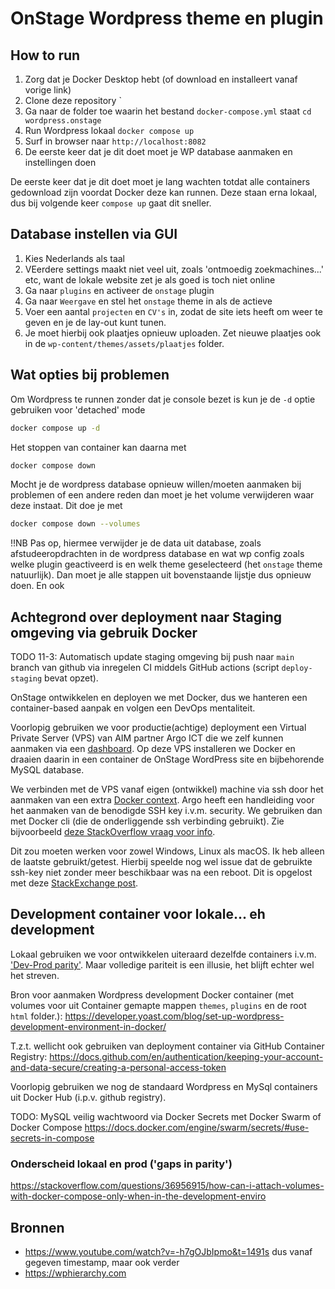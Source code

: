 # OnStage Wordpress theme en plugin

## How to run

1. Zorg dat je Docker Desktop hebt (of download en installeert vanaf vorige link)
2. Clone deze repository `
3. Ga naar de folder toe waarin het bestand `docker-compose.yml` staat `cd wordpress.onstage`
4. Run Wordpress lokaal  `docker compose up`
5. Surf in browser naar `http://localhost:8082`
6. De eerste keer dat je dit doet moet je WP database aanmaken en instellingen doen

De eerste keer dat je dit doet moet je lang wachten totdat alle containers gedownload zijn voordat Docker deze kan runnen. Deze staan erna lokaal, dus bij volgende keer `compose up` gaat dit sneller.

## Database instellen via GUI

1. Kies Nederlands als taal
2. VEerdere settings maakt niet veel uit, zoals 'ontmoedig zoekmachines...' etc, want de lokale website zet je als goed is toch niet online
3. Ga naar `plugins` en activeer de `onstage` plugin
4. Ga naar `Weergave` en stel het `onstage` theme in als de actieve
5. Voer een aantal `projecten` en `CV's` in, zodat de site iets heeft om weer te geven en je de lay-out kunt tunen.
6. Je moet hierbij ook plaatjes opnieuw uploaden. Zet nieuwe plaatjes ook in de `wp-content/themes/assets/plaatjes` folder.


## Wat opties bij problemen

Om Wordpress te runnen zonder dat je console bezet is kun je de `-d` optie gebruiken voor 'detached' mode

```bash
docker compose up -d
```

Het stoppen van container kan daarna met

```bash
docker compose down
```

Mocht je de wordpress database opnieuw willen/moeten aanmaken bij problemen of een andere reden dan moet je het volume verwijderen waar deze instaat. Dit doe je met

```bash
docker compose down --volumes
```

!!NB Pas op, hiermee verwijder je de data uit database, zoals afstudeeropdrachten in de wordpress database en wat wp config zoals welke plugin geactiveerd is en welk theme geselecteerd (het `onstage` theme natuurlijk). Dan moet je alle stappen uit bovenstaande lijstje dus opnieuw doen. En ook 

## Achtegrond over deployment naar Staging omgeving via gebruik Docker

TODO 11-3: Automatisch update staging omgeving bij push naar `main` branch van github via inregelen CI middels GitHub actions (script `deploy-staging` bevat opzet).

OnStage ontwikkelen en deployen we met Docker, dus we hanteren een container-based aanpak en volgen een DevOps mentaliteit.

Voorlopig gebruiken we voor productie(achtige) deployment een Virtual Private Server (VPS) van AIM partner Argo ICT die we zelf kunnen aanmaken via een [dashboard](https://cloud.argo-ict.net/#). Op deze VPS installeren we Docker en draaien daarin in een container de OnStage WordPress site en bijbehorende MySQL database.

We verbinden met de VPS vanaf eigen (ontwikkel) machine via ssh door het aanmaken van een extra [Docker context](https://docs.docker.com/engine/context/working-with-contexts/). Argo heeft een handleiding voor het aanmaken van de benodigde SSH key i.v.m. security. We gebruiken dan met Docker cli (die de onderliggende ssh verbinding gebruikt). Zie bijvoorbeeld [deze StackOverflow vraag voor info](https://stackoverflow.com/questions/63868735/docker-context-how-to-use-specific-ssh-key).

Dit zou moeten werken voor zowel Windows, Linux als macOS. Ik heb alleen de laatste gebruikt/getest. Hierbij speelde nog wel issue dat de gebruikte ssh-key niet zonder meer beschikbaar was na een reboot. Dit is opgelost met deze [StackExchange post](https://unix.stackexchange.com/questions/140075/ssh-add-is-not-persistent-between-reboots).

## Development container voor lokale... eh development

Lokaal gebruiken we voor ontwikkelen uiteraard dezelfde containers i.v.m. ['Dev-Prod parity'](https://12factor.net/dev-prod-parity). Maar volledige pariteit is een illusie, het blijft echter wel het streven.

Bron voor aanmaken Wordpress development Docker container (met volumes voor uit Container gemapte mappen `themes`, `plugins` en de root `html` folder.):
<https://developer.yoast.com/blog/set-up-wordpress-development-environment-in-docker/>

T.z.t. wellicht ook gebruiken van deployment container via GitHub Container Registry:
<https://docs.github.com/en/authentication/keeping-your-account-and-data-secure/creating-a-personal-access-token>

Voorlopig gebruiken we nog de standaard Wordpress en MySql containers uit Docker Hub (i.p.v. github registry).

TODO: MySQL veilig wachtwoord via Docker Secrets met Docker Swarm of Docker Compose
<https://docs.docker.com/engine/swarm/secrets/#use-secrets-in-compose>

### Onderscheid lokaal en prod ('gaps in parity')

https://stackoverflow.com/questions/36956915/how-can-i-attach-volumes-with-docker-compose-only-when-in-the-development-enviro

## Bronnen

- <https://www.youtube.com/watch?v=-h7gOJbIpmo&t=1491s> dus vanaf gegeven timestamp, maar ook verder
- <https://wphierarchy.com>

